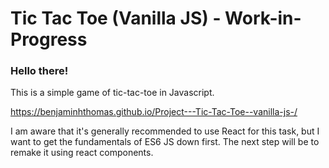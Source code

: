# Tic Tac Toe (Vanilla JS) - Work-in-Progress

### Hello there!
This is a simple game of tic-tac-toe in Javascript. 

https://benjaminhthomas.github.io/Project---Tic-Tac-Toe--vanilla-js-/

I am aware that it's generally recommended to use React for this task, but I want to get the fundamentals of ES6 JS down first. The next step will be to remake it using react components.
